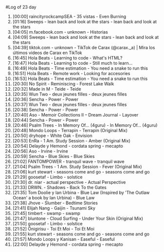 #Log of 23 day

1. [00:00] raincityrockcampSEA - 35 vistas - Even Burning
1. [01:16] Sweeps - lean back and look at the stars - lean back and look at the stars
1. [04:05] m.facebook.com - unknown - Historias
1. [04:09] Sweeps - lean back and look at the stars - lean back and look at the stars
1. [04:39] tiktok.com - unknown - TikTok de Carax (@carax._a) | Mira los últimos videos de Carax en TikTok
1. [16:45] Hola Beats - Learning to code - What's HTML?
1. [16:47] Hola Beats - Learning to code - Still much to learn...
1. [16:49] Hola Beats - Time estimation - You need a snake to run this
1. [16:51] Hola Beats - Remote work - Looking for accesories
1. [16:53] Hola Beats - Time estimation - You need a snake to run this
1. [20:30] No Spirit - Reminiscing - Forest Lake Walk
1. [20:32] Made in M - Teide - Teide
1. [20:35] Wun Two - deux jeunes filles - deux jeunes filles
1. [20:36] Sencha - Power - Power
1. [20:37] Wun Two - deux jeunes filles - deux jeunes filles
1. [20:38] Sencha - Power - Power
1. [20:40] Aso - Memoir Collections II – Dream Journal - Layover
1. [20:44] Sencha - Power - Power
1. [20:46] Psalm Trees - In Memory Of... (4guru) - In Memory Of... (4guru)
1. [20:48] Mondo Loops - Terrapin - Terrapin (Original Mix)
1. [20:50] dryhope - White Oak - Envision
1. [20:53] EnRa - 1 Am. Study Session - Amber (Original Mix)
1. [20:54] Delayde y Hemond - cordata spring - mecapto
1. [20:56] Aso - Irvine - Irvine
1. [20:59] Sencha - Blue Skies - Blue Skies
1. [21:02] FANTOMPOWER - tranquil wave - tranquil wave
1. [21:04] Psalm Trees - 1 Am. Study Session - Fever (Original Mix)
1. [21:06] kurt stewart - seasons come and go - seasons come and go
1. [21:29] goosetaf - Limbo - solstice
1. [21:30] dr. niar - actual perspective - Actual Perspective
1. [21:33] DRWN. - Shadows - Back To the Gates
1. [21:35] Tom Doolie y Ian Urbina - Blue Law (Inspired by 'The Outlaw Ocean' a book by Ian Urbina) - Blue Law
1. [21:38] Jhove - Slumber - Bedtime Stories
1. [21:41] Elijah Nang - Gaijin - Tsunami Sky
1. [21:45] timbert - swamp - swamp
1. [21:47] bluntone - Cloud Surfing - Under Your Skin (Original Mix)
1. [21:50] goosetaf - Limbo - solstice
1. [21:52] Önigirisu - Toi Et Moi - Toi Et Moi
1. [21:55] kurt stewart - seasons come and go - seasons come and go
1. [21:57] Mondo Loops y Kanisan - Easeful - Easeful
1. [22:00] Delayde y Hemond - cordata spring - mecapto

